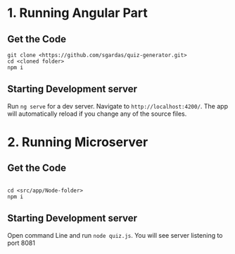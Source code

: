 # 1. Running Angular Part

## Get the Code
```
git clone <https://github.com/sgardas/quiz-generator.git>
cd <cloned folder>
npm i
```

## Starting Development server

Run `ng serve` for a dev server. Navigate to `http://localhost:4200/`. The app will automatically reload if you change any of the source files.



# 2. Running Microserver 

## Get the Code
```

cd <src/app/Node-folder>
npm i
```
## Starting Development server
Open command Line and run `node quiz.js`. You will see server listening to port 8081
